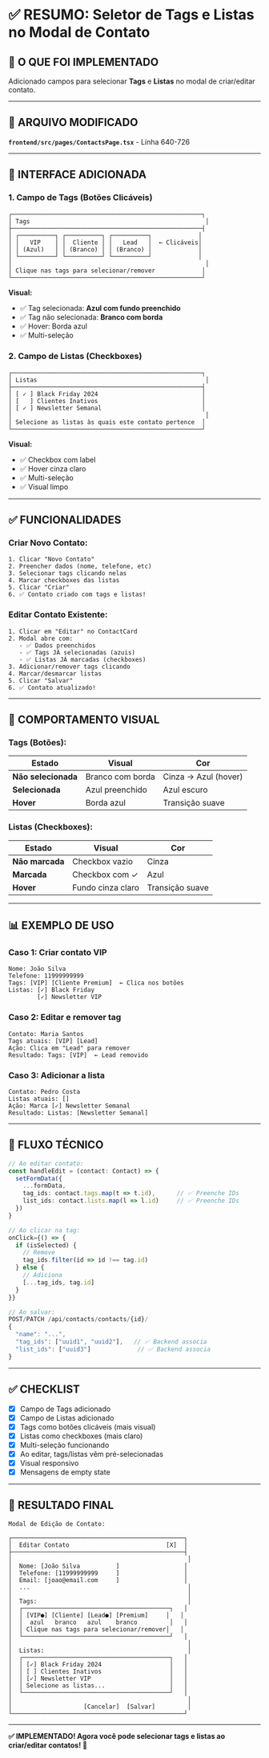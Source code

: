 # ✅ RESUMO: Seletor de Tags e Listas no Modal de Contato

## 🎯 **O QUE FOI IMPLEMENTADO**

Adicionado campos para selecionar **Tags** e **Listas** no modal de criar/editar contato.

---

## 📄 **ARQUIVO MODIFICADO**

**`frontend/src/pages/ContactsPage.tsx`** - Linha 640-726

---

## 🎨 **INTERFACE ADICIONADA**

### **1. Campo de Tags (Botões Clicáveis)**

```
┌─────────────────────────────────────────────────────┐
│ Tags                                                 │
├─────────────────────────────────────────────────────┤
│ ┌──────────┐ ┌──────────┐ ┌──────────┐             │
│ │   VIP    │ │  Cliente │ │   Lead   │  ← Clicáveis│
│ │ (Azul)   │ │ (Branco) │ │ (Branco) │             │
│ └──────────┘ └──────────┘ └──────────┘             │
│                                                      │
│ Clique nas tags para selecionar/remover             │
└─────────────────────────────────────────────────────┘
```

**Visual:**
- ✅ Tag selecionada: **Azul com fundo preenchido**
- ✅ Tag não selecionada: **Branco com borda**
- ✅ Hover: Borda azul
- ✅ Multi-seleção

### **2. Campo de Listas (Checkboxes)**

```
┌─────────────────────────────────────────────────────┐
│ Listas                                               │
├─────────────────────────────────────────────────────┤
│ [ ✓ ] Black Friday 2024                             │
│ [   ] Clientes Inativos                             │
│ [ ✓ ] Newsletter Semanal                            │
│                                                      │
│ Selecione as listas às quais este contato pertence  │
└─────────────────────────────────────────────────────┘
```

**Visual:**
- ✅ Checkbox com label
- ✅ Hover cinza claro
- ✅ Multi-seleção
- ✅ Visual limpo

---

## ✅ **FUNCIONALIDADES**

### **Criar Novo Contato:**
```
1. Clicar "Novo Contato"
2. Preencher dados (nome, telefone, etc)
3. Selecionar tags clicando nelas
4. Marcar checkboxes das listas
5. Clicar "Criar"
6. ✅ Contato criado com tags e listas!
```

### **Editar Contato Existente:**
```
1. Clicar em "Editar" no ContactCard
2. Modal abre com:
   - ✅ Dados preenchidos
   - ✅ Tags JÁ selecionadas (azuis)
   - ✅ Listas JÁ marcadas (checkboxes)
3. Adicionar/remover tags clicando
4. Marcar/desmarcar listas
5. Clicar "Salvar"
6. ✅ Contato atualizado!
```

---

## 🎨 **COMPORTAMENTO VISUAL**

### **Tags (Botões):**

| Estado | Visual | Cor |
|--------|--------|-----|
| **Não selecionada** | Branco com borda | Cinza → Azul (hover) |
| **Selecionada** | Azul preenchido | Azul escuro |
| **Hover** | Borda azul | Transição suave |

### **Listas (Checkboxes):**

| Estado | Visual | Cor |
|--------|--------|-----|
| **Não marcada** | Checkbox vazio | Cinza |
| **Marcada** | Checkbox com ✓ | Azul |
| **Hover** | Fundo cinza claro | Transição suave |

---

## 📊 **EXEMPLO DE USO**

### **Caso 1: Criar contato VIP**
```
Nome: João Silva
Telefone: 11999999999
Tags: [VIP] [Cliente Premium]  ← Clica nos botões
Listas: [✓] Black Friday
        [✓] Newsletter VIP
```

### **Caso 2: Editar e remover tag**
```
Contato: Maria Santos
Tags atuais: [VIP] [Lead]
Ação: Clica em "Lead" para remover
Resultado: Tags: [VIP]  ← Lead removido
```

### **Caso 3: Adicionar a lista**
```
Contato: Pedro Costa
Listas atuais: []
Ação: Marca [✓] Newsletter Semanal
Resultado: Listas: [Newsletter Semanal]
```

---

## 🔄 **FLUXO TÉCNICO**

```typescript
// Ao editar contato:
const handleEdit = (contact: Contact) => {
  setFormData({
    ...formData,
    tag_ids: contact.tags.map(t => t.id),      // ✅ Preenche IDs
    list_ids: contact.lists.map(l => l.id)     // ✅ Preenche IDs
  })
}

// Ao clicar na tag:
onClick={() => {
  if (isSelected) {
    // Remove
    tag_ids.filter(id => id !== tag.id)
  } else {
    // Adiciona
    [...tag_ids, tag.id]
  }
}}

// Ao salvar:
POST/PATCH /api/contacts/contacts/{id}/
{
  "name": "...",
  "tag_ids": ["uuid1", "uuid2"],   // ✅ Backend associa
  "list_ids": ["uuid3"]             // ✅ Backend associa
}
```

---

## ✅ **CHECKLIST**

- [x] Campo de Tags adicionado
- [x] Campo de Listas adicionado
- [x] Tags como botões clicáveis (mais visual)
- [x] Listas como checkboxes (mais claro)
- [x] Multi-seleção funcionando
- [x] Ao editar, tags/listas vêm pré-selecionadas
- [x] Visual responsivo
- [x] Mensagens de empty state

---

## 🎯 **RESULTADO FINAL**

```
Modal de Edição de Contato:

┌────────────────────────────────────────────────┐
│  Editar Contato                           [X]  │
├────────────────────────────────────────────────┤
│                                                 │
│  Nome: [João Silva          ]                  │
│  Telefone: [11999999999     ]                  │
│  Email: [joao@email.com     ]                  │
│  ...                                            │
│                                                 │
│  Tags:                                          │
│  ┌─────────────────────────────────────────┐   │
│  │ [VIP●] [Cliente] [Lead●] [Premium]     │   │
│  │  azul   branco   azul    branco         │   │
│  │ Clique nas tags para selecionar/remover│   │
│  └─────────────────────────────────────────┘   │
│                                                 │
│  Listas:                                        │
│  ┌─────────────────────────────────────────┐   │
│  │ [✓] Black Friday 2024                   │   │
│  │ [ ] Clientes Inativos                   │   │
│  │ [✓] Newsletter VIP                      │   │
│  │ Selecione as listas...                  │   │
│  └─────────────────────────────────────────┘   │
│                                                 │
│                    [Cancelar]  [Salvar]         │
└────────────────────────────────────────────────┘
```

---

**✅ IMPLEMENTADO! Agora você pode selecionar tags e listas ao criar/editar contatos! 🎉**




